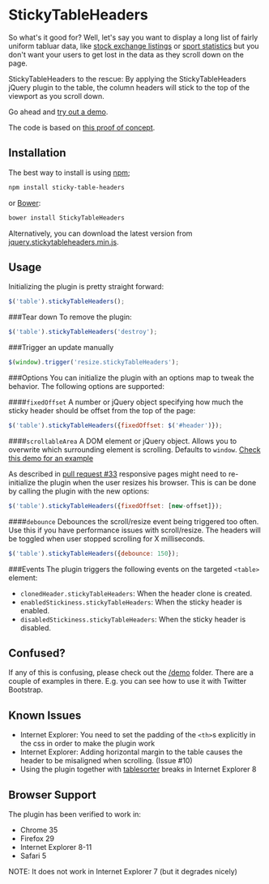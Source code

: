 StickyTableHeaders
==================
So what's it good for? Well, let's say you want to display a long list of fairly uniform tabluar data, like [stock exchange listings](http://online.barrons.com/public/page/majormarket-nysecomposite-A.html) or [sport statistics](http://sports.yahoo.com/nba/stats/byposition?pos=PG,SG,G,GF,SF,PF,F,FC,C) but you don't want your users to get lost in the data as they scroll down on the page.

StickyTableHeaders to the rescue: By applying the StickyTableHeaders jQuery plugin to the table, the column headers will stick to the top of the viewport as you scroll down.

Go ahead and [try out a demo](http://jsfiddle.net/jmosbech/stFcx/).

The code is based on [this proof of concept](http://stackoverflow.com/questions/1030043/html-table-headers-always-visible-at-top-of-window-when-viewing-a-large-table/1041566#1041566).

Installation
------------
The best way to install is using [npm](https://www.npmjs.com/);

```bash
npm install sticky-table-headers
```

or [Bower](http://bower.io/):

```bash
bower install StickyTableHeaders
```

Alternatively, you can download the latest version from [jquery.stickytableheaders.min.js](https://raw.github.com/jmosbech/StickyTableHeaders/master/js/jquery.stickytableheaders.min.js).

Usage
-----
Initializing the plugin is pretty straight forward:

```js
$('table').stickyTableHeaders();
```

###Tear down
To remove the plugin:

```js
$('table').stickyTableHeaders('destroy');
```

###Trigger an update manually
```js
$(window).trigger('resize.stickyTableHeaders');
```

###Options
You can initialize the plugin with an options map to tweak the behavior. The following options are supported:

####`fixedOffset`
A number or jQuery object specifying how much the sticky header should be offset from the top of the page:

```js
$('table').stickyTableHeaders({fixedOffset: $('#header')});
```

####`scrollableArea`
A DOM element or jQuery object. Allows you to overwrite which surrounding element is scrolling. Defaults to `window`. [Check this demo for an example](https://github.com/jmosbech/StickyTableHeaders/tree/master/demo/scrollable-div.html)


As described in [pull request #33](https://github.com/jmosbech/StickyTableHeaders/pull/33) responsive pages might need to re-initialize the plugin when the user resizes his browser. This is can be done by calling the plugin with the new options:

```js
$('table').stickyTableHeaders({fixedOffset: [new-offset]});
```

####`debounce`
Debounces the scroll/resize event being triggered too often. Use this if you have performance issues with scroll/resize.
The headers will be toggled when user stopped scrolling for X milliseconds.

```js
$('table').stickyTableHeaders({debounce: 150});
```

###Events
The plugin triggers the following events on the targeted `<table>` element:

 - `clonedHeader.stickyTableHeaders`: When the header clone is created.
 - `enabledStickiness.stickyTableHeaders`: When the sticky header is enabled.
 - `disabledStickiness.stickyTableHeaders`: When the sticky header is disabled.

Confused?
---------

If any of this is confusing, please check out the [/demo](https://github.com/jmosbech/StickyTableHeaders/tree/master/demo) folder. There are a couple of examples in there. E.g. you can see how to use it with Twitter Bootstrap.

Known Issues
------------
-   Internet Explorer: You need to set the padding of the `<th>`s explicitly in the css in order to make the plugin work
-   Internet Explorer: Adding horizontal margin to the table causes the header to be misaligned when scrolling. (Issue #10)
-   Using the plugin together with [tablesorter](http://tablesorter.com/docs/) breaks in Internet Explorer 8


Browser Support
---------------
The plugin has been verified to work in:

-   Chrome 35
-   Firefox 29
-   Internet Explorer 8-11
-   Safari 5

NOTE: It does not work in Internet Explorer 7 (but it degrades nicely)
